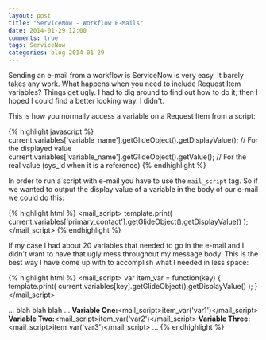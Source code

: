 ```yaml
---
layout: post
title: "ServiceNow - Workflow E-Mails"
date: 2014-01-29 12:00
comments: true
tags: ServiceNow
categories: blog 2014 01 29
---
```

Sending an e-mail from a workflow is ServiceNow is very easy. It barely takes any work. What happens when you need to include Request Item variables? Things get ugly. I had to dig around to find out how to do it; then I hoped I could find a better looking way. I didn't.

This is how you normally access a variable on a Request Item from a script:

{% highlight javascript %}
current.variables['variable_name'].getGlideObject().getDisplayValue(); // For the displayed value
current.variables['variable_name'].getGlideObject().getValue(); // For the real value (sys_id when it is a reference)
{% endhighlight %}

In order to run a script with e-mail you have to use the `mail_script` tag. So if we wanted to output the display value of a variable in the body of our e-mail we could do this:

{% highlight html %}
<mail_script>
template.print( current.variables['primary_contact'].getGlideObject().getDisplayValue() );
</mail_script>
{% endhighlight %}

If my case I had about 20 variables that needed to go in the e-mail and I didn't want to have that ugly mess throughout my message body. This is the best way I have come up with to accomplish what I needed in less space:

{% highlight html %}
<mail_script>
var item_var = function(key)
{
	template.print( current.variables[key].getGlideObject().getDisplayValue() );
}
</mail_script>

... blah blah blah ...
<strong>Variable One:</strong><mail_script>item_var('var1')</mail_script>
<strong>Variable Two:</strong><mail_script>item_var('var2')</mail_script>
<strong>Variable Three:</strong><mail_script>item_var('var3')</mail_script>
...
{% endhighlight %}
